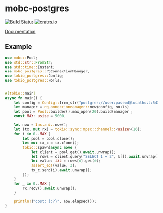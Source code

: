 mobc-postgres
=============

[![Build Status](https://travis-ci.com/importcjj/mobc-postgres.svg?token=ZZrg3rRkUA8NUGrjEsU9&branch=master)](https://travis-ci.com/importcjj/mobc-postgres) [![crates.io](https://img.shields.io/badge/crates.io-latest-%23dea584)](https://crates.io/crates/mobc-postgres)

[Documentation](https://docs.rs/mobc-postgres)

## Example 

```rust
use mobc::Pool;
use std::str::FromStr;
use std::time::Instant;
use mobc_postgres::PgConnectionManager;
use tokio_postgres::Config;
use tokio_postgres::NoTls;


#[tokio::main]
async fn main() {
    let config = Config::from_str("postgres://user:passwd@localhost:5432").unwrap();
    let manager = PgConnectionManager::new(config, NoTls);
    let pool = Pool::builder().max_open(20).build(manager);
    const MAX: usize = 5000;

    let now = Instant::now();
    let (tx, mut rx) = tokio::sync::mpsc::channel::<usize>(16);
    for i in 0..MAX {
        let pool = pool.clone();
        let mut tx_c = tx.clone();
        tokio::spawn(async move {
            let client = pool.get().await.unwrap();
            let rows = client.query("SELECT 1 + 2", &[]).await.unwrap();
            let value: i32 = rows[0].get(0);
            assert_eq!(value, 3);
            tx_c.send(i).await.unwrap();
        });
    }
    for _ in 0..MAX {
        rx.recv().await.unwrap();
    }

    println!("cost: {:?}", now.elapsed());
}
```